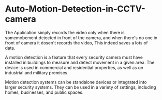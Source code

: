 # Auto-Motion-Detection-in-CCTV-camera
The Application simply records the video only when there is somemobement detected in front of the camera, and when there's no one in front of camera it dosen't records the video, This indeed saves a lots of data.

A motion detection is a feature that every security camera must have  installed in buildings to measure and detect movement in a given area. The device is used in commercial and residential properties, as well as on  industrial and military premises.

Motion detection systems can be standalone devices or integrated into 
larger security systems. They can be used in a variety of settings, including homes, 
businesses, and public spaces.
